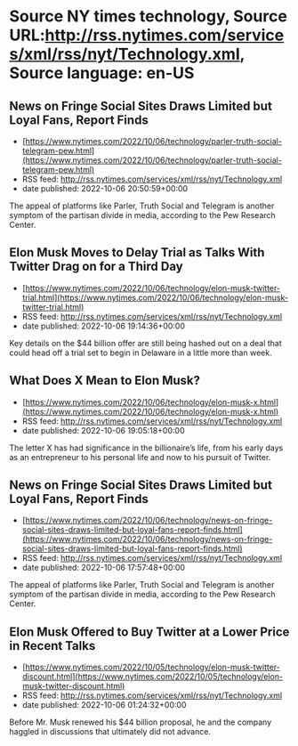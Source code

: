 # Source NY times technology, Source URL:http://rss.nytimes.com/services/xml/rss/nyt/Technology.xml, Source language: en-US

## News on Fringe Social Sites Draws Limited but Loyal Fans, Report Finds
 - [https://www.nytimes.com/2022/10/06/technology/parler-truth-social-telegram-pew.html](https://www.nytimes.com/2022/10/06/technology/parler-truth-social-telegram-pew.html)
 - RSS feed: http://rss.nytimes.com/services/xml/rss/nyt/Technology.xml
 - date published: 2022-10-06 20:50:59+00:00

The appeal of platforms like Parler, Truth Social and Telegram is another symptom of the partisan divide in media, according to the Pew Research Center.

## Elon Musk Moves to Delay Trial as Talks With Twitter Drag on for a Third Day
 - [https://www.nytimes.com/2022/10/06/technology/elon-musk-twitter-trial.html](https://www.nytimes.com/2022/10/06/technology/elon-musk-twitter-trial.html)
 - RSS feed: http://rss.nytimes.com/services/xml/rss/nyt/Technology.xml
 - date published: 2022-10-06 19:14:36+00:00

Key details on the $44 billion offer are still being hashed out on a deal that could head off a trial set to begin in Delaware in a little more than week.

## What Does X Mean to Elon Musk?
 - [https://www.nytimes.com/2022/10/06/technology/elon-musk-x.html](https://www.nytimes.com/2022/10/06/technology/elon-musk-x.html)
 - RSS feed: http://rss.nytimes.com/services/xml/rss/nyt/Technology.xml
 - date published: 2022-10-06 19:05:18+00:00

The letter X has had significance in the billionaire’s life, from his early days as an entrepreneur to his personal life and now to his pursuit of Twitter.

## News on Fringe Social Sites Draws Limited but Loyal Fans, Report Finds
 - [https://www.nytimes.com/2022/10/06/technology/news-on-fringe-social-sites-draws-limited-but-loyal-fans-report-finds.html](https://www.nytimes.com/2022/10/06/technology/news-on-fringe-social-sites-draws-limited-but-loyal-fans-report-finds.html)
 - RSS feed: http://rss.nytimes.com/services/xml/rss/nyt/Technology.xml
 - date published: 2022-10-06 17:57:48+00:00

The appeal of platforms like Parler, Truth Social and Telegram is another symptom of the partisan divide in media, according to the Pew Research Center.

## Elon Musk Offered to Buy Twitter at a Lower Price in Recent Talks
 - [https://www.nytimes.com/2022/10/05/technology/elon-musk-twitter-discount.html](https://www.nytimes.com/2022/10/05/technology/elon-musk-twitter-discount.html)
 - RSS feed: http://rss.nytimes.com/services/xml/rss/nyt/Technology.xml
 - date published: 2022-10-06 01:24:32+00:00

Before Mr. Musk renewed his $44 billion proposal, he and the company haggled in discussions that ultimately did not advance.
